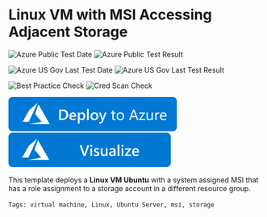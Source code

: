 # Linux VM with MSI Accessing Adjacent Storage

![Azure Public Test Date](https://azurequickstartsservice.blob.core.windows.net/badges/201-vm-msi-storage/PublicLastTestDate.svg)
![Azure Public Test Result](https://azurequickstartsservice.blob.core.windows.net/badges/201-vm-msi-storage/PublicDeployment.svg)

![Azure US Gov Last Test Date](https://azurequickstartsservice.blob.core.windows.net/badges/201-vm-msi-storage/FairfaxLastTestDate.svg)
![Azure US Gov Last Test Result](https://azurequickstartsservice.blob.core.windows.net/badges/201-vm-msi-storage/FairfaxDeployment.svg)

![Best Practice Check](https://azurequickstartsservice.blob.core.windows.net/badges/201-vm-msi-storage/BestPracticeResult.svg)
![Cred Scan Check](https://azurequickstartsservice.blob.core.windows.net/badges/201-vm-msi-storage/CredScanResult.svg)

[![Deploy To Azure](https://raw.githubusercontent.com/Azure/azure-quickstart-templates/master/1-CONTRIBUTION-GUIDE/images/deploytoazure.svg?sanitize=true)]("https://portal.azure.com/#create/Microsoft.Template/uri/https%3A%2F%2Fraw.githubusercontent.com%2FAzure%2Fazure-quickstart-templates%2Fmaster%2F201-vm-msi-storage%2Fazuredeploy.json")  [![Visualize](https://raw.githubusercontent.com/Azure/azure-quickstart-templates/master/1-CONTRIBUTION-GUIDE/images/visualizebutton.svg?sanitize=true)]("http://armviz.io/#/?load=https%3A%2F%2Fraw.githubusercontent.com%2FAzure%2Fazure-quickstart-templates%2Fmaster%2F201-vm-msi-storage%2Fazuredeploy.json")



This template deploys a **Linux VM Ubuntu** with a system assigned MSI that has a role assignment to a storage account in a different resource group.  

`Tags: virtual machine, Linux, Ubuntu Server, msi, storage`  


